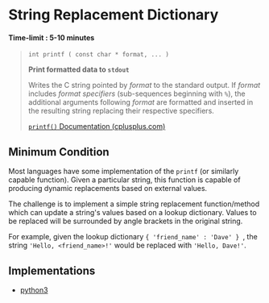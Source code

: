 # String Replacement Dictionary
#### Time-limit : 5-10 minutes

> `int printf ( const char * format, ... )`
> 
> **Print formatted data to `stdout`**
>
> Writes the C string pointed by *format* to the standard output.
> If *format* includes *format specifiers* (sub-sequences beginning with `%`), the additional arguments following *format* are formatted and inserted in the resulting string replacing their respective specifiers.
>
> [`printf()` Documentation (cplusplus.com)](https://cplusplus.com/reference/cstdio/printf/)

## Minimum Condition
Most languages have some implementation of the `printf` (or similarly capable function).
Given a particular string, this function is capable of producing dynamic replacements based on external values.

The challenge is to implement a simple string replacement function/method which can update a string's values based on a lookup dictionary.
Values to be replaced will be surrounded by angle brackets in the original string.

For example, given the lookup dictionary `{ 'friend_name' : 'Dave' } `, the string `'Hello, <friend_name>!'` would be replaced with `'Hello, Dave!'`.


## Implementations
- [python3](./python3)
